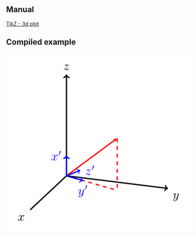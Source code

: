 Manual
------
[TikZ - 3d plot](http://sunsite.informatik.rwth-aachen.de/ftp/pub/mirror/ctan/graphics/pgf/contrib/tikz-3dplot/tikz-3dplot_documentation.pdf)


Compiled example
----------------
![An example for the package tikz-3dplot](3d-vector.png "An example for the package tikz-3dplot")
